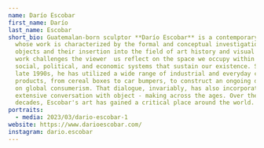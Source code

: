 ```yaml
---
name: Darío Escobar
first_name: Darío
last_name: Escobar
short_bio: Guatemalan-born sculptor **Darío Escobar** is a contemporary artist
  whose work is characterized by the formal and conceptual investigation of
  objects and their insertion into the field of art history and visual art. His
  work challenges the viewer  us reflect on the space we occupy within the
  social, political, and economic systems that sustain our existence. Since the
  late 1990s, he has utilized a wide range of industrial and everyday consumer
  products, from cereal boxes to car bumpers, to construct an ongoing dialogue
  on global consumerism. That dialogue, invariably, has also incorporated an
  extensive conversation with object - making across the ages. Over the last two
  decades, Escobar's art has gained a critical place around the world.
portraits:
  - media: 2023/03/dario-escobar-1
website: https://www.darioescobar.com/
instagram: dario.escobar
---
```

